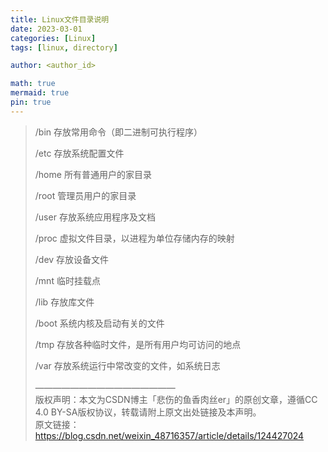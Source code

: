 ```yaml
---
title: Linux文件目录说明
date: 2023-03-01
categories: [Linux]
tags: [linux, directory]

author: <author_id>

math: true
mermaid: true
pin: true
---
```




> /bin 存放常用命令（即二进制可执行程序）
>
> /etc 存放系统配置文件
>
> /home 所有普通用户的家目录
>
> /root 管理员用户的家目录
>
> /user 存放系统应用程序及文档
>
> /proc 虚拟文件目录，以进程为单位存储内存的映射
>
> /dev 存放设备文件
>
> /mnt 临时挂载点
>
> /lib 存放库文件
>
> /boot 系统内核及启动有关的文件
>
> /tmp 存放各种临时文件，是所有用户均可访问的地点
>
> /var 存放系统运行中常改变的文件，如系统日志<br><br>————————————————<br>
> 版权声明：本文为CSDN博主「悲伤的鱼香肉丝er」的原创文章，遵循CC 4.0 BY-SA版权协议，转载请附上原文出处链接及本声明。<br>
> 原文链接：https://blog.csdn.net/weixin_48716357/article/details/124427024
